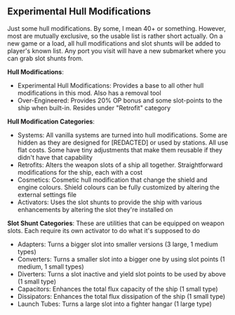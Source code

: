 ## **Experimental Hull Modifications**
Just some hull modifications. By some, I mean 40+ or something. However, most are mutually exclusive, so the usable list is rather short actually. On a new game or a load, all hull modifications and slot shunts will be added to player's known list. Any port you visit will have a new submarket where you can grab slot shunts from.

**Hull Modifications**:
- Experimental Hull Modifications: Provides a base to all other hull modifications in this mod. Also has a removal tool
- Over-Engineered: Provides 20% OP bonus and some slot-points to the ship when built-in. Resides under "Retrofit" category

**Hull Modification Categories**:
- Systems: All vanilla systems are turned into hull modifications. Some are hidden as they are designed for [REDACTED] or used by stations. All use flat costs. Some have tiny adjustments that make them reusable if they didn't have that capability
- Retrofits: Alters the weapon slots of a ship all together. Straightforward modifications for the ship, each with a cost
- Cosmetics: Cosmetic hull modification that change the shield and engine colours. Shield colours can be fully customized by altering the external settings file
- Activators: Uses the slot shunts to provide the ship with various enhancements by altering the slot they're installed on

**Slot Shunt Categories**: These are utilities that can be equipped on weapon slots. Each require its own activator to do what it's supposed to do
- Adapters: Turns a bigger slot into smaller versions (3 large, 1 medium types)
- Converters: Turns a smaller slot into a bigger one by using slot points (1 medium, 1 small types)
- Diverters: Turns a slot inactive and yield slot points to be used by above (1 small type)
- Capacitors: Enhances the total flux capacity of the ship (1 small type)
- Dissipators: Enhances the total flux dissipation of the ship (1 small type)
- Launch Tubes: Turns a large slot into a fighter hangar (1 large type)
